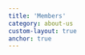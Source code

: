 ```yaml
---
title: 'Members'
category: about-us
custom-layout: true
anchor: true
---
```


<script setup lang="ts">
  import TheCertification from "@/views/community/TheMember.vue"
</script>

<TheCertification />
